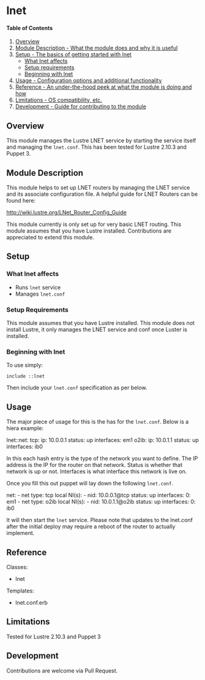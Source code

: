 # lnet

#### Table of Contents

1. [Overview](#overview)
2. [Module Description - What the module does and why it is useful](#module-description)
3. [Setup - The basics of getting started with lnet](#setup)
    * [What lnet affects](#what-lnet-affects)
    * [Setup requirements](#setup-requirements)
    * [Beginning with lnet](#beginning-with-lnet)
4. [Usage - Configuration options and additional functionality](#usage)
5. [Reference - An under-the-hood peek at what the module is doing and how](#reference)
5. [Limitations - OS compatibility, etc.](#limitations)
6. [Development - Guide for contributing to the module](#development)

## Overview

This module manages the Lustre LNET service by starting the service itself and managing the `lnet.conf`.  This has been tested for Lustre 2.10.3 and Puppet 3.

## Module Description

This module helps to set up LNET routers by managing the LNET service and its associate configuration file.  A helpful guide for LNET Routers can be found here:

http://wiki.lustre.org/LNet_Router_Config_Guide

This module currently is only set up for very basic LNET routing.  This module assumes that you have Lustre installed.  Contributions are appreciated to extend this module.

## Setup

### What lnet affects

* Runs `lnet` service
* Manages `lnet.conf`

### Setup Requirements

This module assumes that you have Lustre installed.  This module does not install Lustre, it only manages the LNET service and conf once Luster is installed.

### Beginning with lnet

To use simply:

  ~~~ puppet
  include ::lnet
  ~~~

Then include your `lnet.conf` specification as per below.

## Usage

The major piece of usage for this is the has for the `lnet.conf`.  Below is a hiera example:

  lnet::net:
    tcp:
      ip: 10.0.0.1
      status: up
      interfaces: em1
    o2ib:
      ip: 10.0.1.1
      status: up
      interfaces: ib0

In this each hash entry is the type of the network you want to define.  The IP address is the IP for the router on that network.  Status is whether that network is up or not.  Interfaces is what interface this network is live on.

Once you fill this out puppet will lay down the following `lnet.conf`.

  net:
      - net type: tcp
        local NI(s):
          - nid: 10.0.0.1@tcp
            status: up
            interfaces:
                0: em1
      - net type: o2ib
        local NI(s):
          - nid: 10.0.1.1@o2ib
            status: up
            interfaces:
                0: ib0

It will then start the `lnet` service.  Please note that updates to the lnet.conf after the initial deploy may require a reboot of the router to actually implement.

## Reference

Classes:
  * lnet

Templates:
  * lnet.conf.erb

## Limitations

Tested for Lustre 2.10.3 and Puppet 3

## Development

Contributions are welcome via Pull Request.
